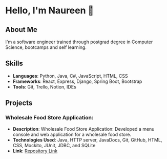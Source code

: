 
# Hello, I'm Naureen 👋

## About Me
I'm a software engineer trained through postgrad degree in Computer Science, bootcamps and self learning.

## Skills
- **Languages**: Python, Java, C#, JavaScript, HTML, CSS
- **Frameworks**: React, Express, Django, Spring Boot, Bootstrap
- **Tools**: Git, Trello, Notion, IDEs

## Projects
### Wholesale Food Store Application: 
- **Description**: Wholesale Food Store Application: 
Developed a menu console and web application for a wholesale food store. 
- **Technologies Used**: Java, HTTP server, JavaDocs, Git, GitHub, HTML, CSS, Mockito, JUnit, JDBC, and SQLite
- **Link**: [Repository Link](https://github.com/goldfishdolphin/wholesalefoodstore)







